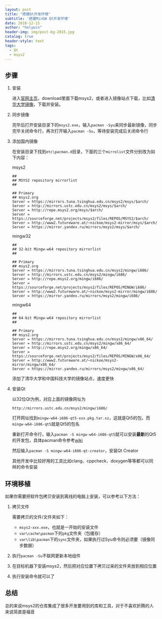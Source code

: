 ```yaml
---
layout: post
title: "搭建Qt开发环境"
subtitle: '搭建MinGW Qt开发环境'
date: 2018-12-15
author: "helywin"
header-img: img/post-bg-2015.jpg
catalog: true
header-style: text
tags:
  - Qt
  - msys2
---
```



## 步骤

1. 安装

   进入[官网主页](http://mingw-w64.org/doku.php/start)，download里面下载msys2，或者进入镜像站点下载，比如[清华大学镜像](https://mirrors.tuna.tsinghua.edu.cn/msys2/distrib/)，下载并安装。

2. 同步镜像

   完毕后打开安装目录下的`msys2.exe`，输入`pacman -Syu`来同步最新镜像，同步完毕关闭命令行，再次打开输入`pacman -Su`，等待安装完成后关闭命令行

3. 添加国内镜像

   在安装目录下找到`etc\pacman.d`目录，下面的三个`mirrolist`文件分别改为如下内容：

   msys2

   ```
   ##
   ## MSYS2 repository mirrorlist
   ##
   
   ## Primary
   ## msys2.org
   Server = https://mirrors.tuna.tsinghua.edu.cn/msys2/msys/$arch/
   Server = http://mirrors.ustc.edu.cn/msys2/msys/$arch/
   Server = http://repo.msys2.org/msys/$arch/
   Server = https://sourceforge.net/projects/msys2/files/REPOS/MSYS2/$arch/
   Server = http://www2.futureware.at/~nickoe/msys2-mirror/msys/$arch/
   Server = https://mirror.yandex.ru/mirrors/msys2/msys/$arch/
   
   ```

   mingw32

   ```
   ##
   ## 32-bit Mingw-w64 repository mirrorlist
   ##
   
   ## Primary
   ## msys2.org
   Server = https://mirrors.tuna.tsinghua.edu.cn/msys2/mingw/i686/
   Server = http://mirrors.ustc.edu.cn/msys2/mingw/i686/
   Server = http://repo.msys2.org/mingw/i686/
   Server = https://sourceforge.net/projects/msys2/files/REPOS/MINGW/i686/
   Server = http://www2.futureware.at/~nickoe/msys2-mirror/mingw/i686/
   Server = https://mirror.yandex.ru/mirrors/msys2/mingw/i686/
   ```

   mingw64

   ```
   ##
   ## 64-bit Mingw-w64 repository mirrorlist
   ##
   
   ## Primary
   ## msys2.org
   Server = https://mirrors.tuna.tsinghua.edu.cn/msys2/mingw/x86_64/
   Server = http://mirrors.ustc.edu.cn/msys2/mingw/x86_64/
   Server = http://repo.msys2.org/mingw/x86_64/
   Server = https://sourceforge.net/projects/msys2/files/REPOS/MINGW/x86_64/
   Server = http://www2.futureware.at/~nickoe/msys2-mirror/mingw/x86_64/
   Server = https://mirror.yandex.ru/mirrors/msys2/mingw/x86_64/
   ```

   添加了清华大学和中国科技大学的镜像站点，速度更快

4. 安装Qt

   以32位Qt为例，对应上面的镜像网址为

   ```
   http://mirrors.ustc.edu.cn/msys2/mingw/i686/
   ```

   打开网址找到`mingw-w64-i686-qt5-xxx.pkg.tar.xz`，这就是Qt5的包，而`mingw-w64-i686-qt5`就是Qt5的包名

   重新打开命令行，输入`pacman -S mingw-w64-i686-qt5`就可以安装**最新**的Qt5的开发包，具体pacman命令参考[wiki](https://wiki.archlinux.org/index.php/Pacman_(%E7%AE%80%E4%BD%93%E4%B8%AD%E6%96%87))

   然后输入`pacman -S mingw-w64-i686-qt-creator`，安装Qt Creator

   其他开发中比较好用的工具比如clang、cppcheck、doxygen等等都可以同样的命令安装

## 环境移植

如果你需要把软件包拷贝安装到离线的电脑上安装，可以参考以下方法：

1. 拷贝文件

   需要拷贝的文件/文件夹如下：

   - `msys2-xxx.exe`，也就是一开始的安装文件
   - `var\cache\pacman`下的`pkg`文件夹（包缓存）
   - `var\lib\pacman`下的`sync`文件夹，如果执行过Syu命令则必须要（镜像同步数据）

2. 执行`pacman -Su`不联网更新本地组件
3. 在目标机器下安装msys2，然后把对应位置下拷贝过来的文件夹放到相应位置
4. 执行安装命令就可以了

## 总结

总的来说msys2的仓库集成了很多开发要用到的库和工具，对于不喜欢折腾的人来说简直是福音